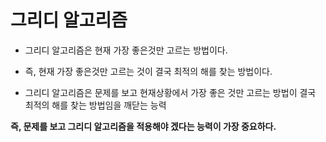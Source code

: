 # 그리디 알고리즘

- 그리디 알고리즘은 현재 가장 좋은것만 고르는 방법이다.

- 즉, 현재 가장 좋은것만 고르는 것이 결국 최적의 해를 찾는 방법이다.

- 그리디 알고리즘은 문제를 보고 현재상황에서 가장  좋은 것만 고르는 방법이 결국 최적의 해를 찾는 방법임을 깨닫는 능력

**즉, 문제를 보고 그리디 알고리즘을 적용해야 겠다는 능력이 가장 중요하다.**

